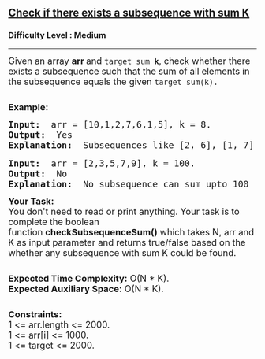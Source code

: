 <h2><a href="https://practice.geeksforgeeks.org/problems/check-if-there-exists-a-subsequence-with-sum-k/1?page=1&sortBy=newest&query=page1sortBynewest">Check if there exists a subsequence with sum K</a></h2><h3>Difficulty Level : Medium</h3><hr><div class="problems_problem_content__Xm_eO"><p><span style="font-size:18px">Given an array <strong>arr&nbsp;</strong>and&nbsp;<code>target sum <strong>k</strong></code>,&nbsp;check whether&nbsp;there exists a subsequence&nbsp;such that the sum of all elements in the subsequence equals the given&nbsp;<code>target sum(k).</code></span></p>

<p><br>
<span style="font-size:18px"><strong>Example:</strong></span></p>

<pre><span style="font-size:18px"><strong>Input: </strong> arr = [10,1,2,7,6,1,5], k = 8.
<strong>Output: </strong> Yes
<strong>Explanation: </strong> Subsequences like [2, 6], [1, 7] sum upto 8</span>

<span style="font-size:18px"><strong>Input: </strong> arr = [2,3,5,7,9], k = 100. </span>
<span style="font-size:18px"><strong>Output: </strong> No</span>
<span style="font-size:18px"><strong>Explanation: </strong> No subsequence can sum upto 100</span></pre>

<p><span style="font-size:18px"><strong>Your Task:</strong><br>
You don't need to read or print anything. Your task is to complete the boolean function&nbsp;<strong>checkSubsequenceSum()</strong>&nbsp;which takes N, arr and K as input parameter and returns true/false based on the whether any subsequence with sum K could be found.</span></p>

<p><br>
<span style="font-size:18px"><strong>Expected Time Complexity:</strong> O(N * K).<br>
<strong>Expected Auxiliary Space:</strong> O(N * K).</span></p>

<p><br>
<span style="font-size:18px"><strong>Constraints:</strong><br>
1 &lt;= arr.length &lt;= 2000.<br>
1 &lt;= arr[i] &lt;= 1000.<br>
1 &lt;= target &lt;= 2000.</span></p>

<p>&nbsp;</p>
</div>